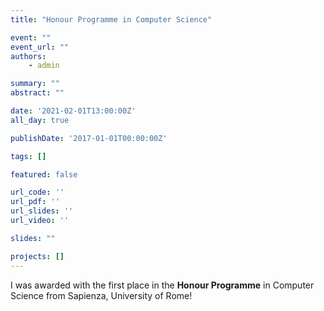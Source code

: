 ```yaml
---
title: "Honour Programme in Computer Science"

event: ""
event_url: ""
authors:
    - admin

summary: ""
abstract: ""

date: '2021-02-01T13:00:00Z'
all_day: true

publishDate: '2017-01-01T00:00:00Z'

tags: []

featured: false

url_code: ''
url_pdf: ''
url_slides: ''
url_video: ''

slides: ""

projects: []
---
```

I was awarded with the first place in the **Honour Programme** in Computer Science from Sapienza, University of Rome!